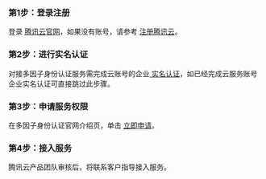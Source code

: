 ### 第1步：登录注册
登录 [腾讯云官网](https://cloud.tencent.com/)，如果没有账号，请参考 [注册腾讯云](https://cloud.tencent.com/document/product/378/17985)。

### 第2步：进行实名认证
对接多因子身份认证服务需完成云账号的企业[ 实名认证](https://console.cloud.tencent.com/developer/auth)，如已经完成云服务账号企业实名认证可直接跳过此步骤。

### 第3步：申请服务权限
在多因子身份认证官网介绍页，单击 [立即申请](https://cloud.tencent.com/apply/p/h6yib8x1nce)。

### 第4步：接入服务
腾讯云产品团队审核后，将联系客户指导接入服务。
